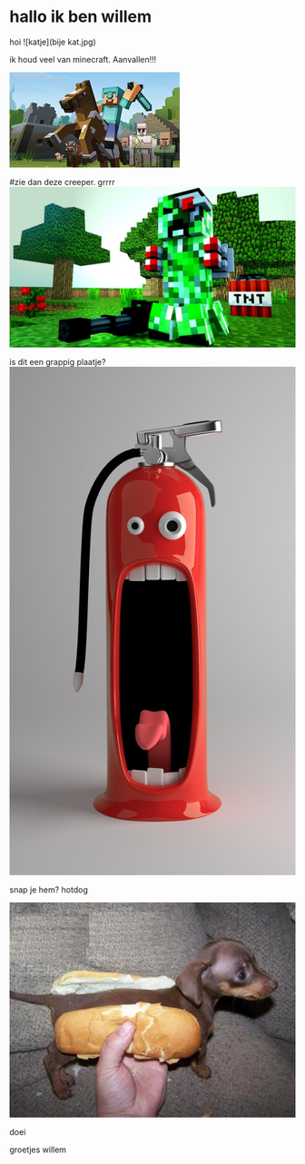 # hallo ik ben willem


hoi
![katje](bije kat.jpg)


ik houd veel van minecraft.
Aanvallen!!!

![minecraft](minecraft.jpg)

#zie dan deze creeper. grrrr
![creeper](creeper.jpg)







is dit een grappig plaatje?
![grappig plaatje](funny-pictures-676672_1280.jpg)

snap je hem? hotdog

![grappig](hotdog.jpg)












doei 


groetjes willem
